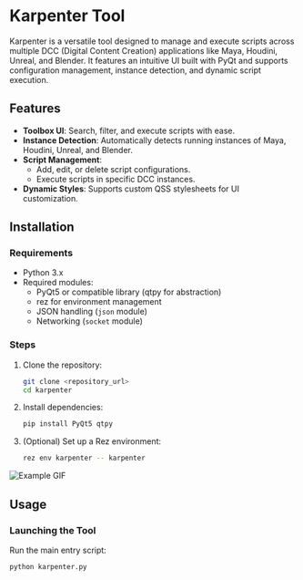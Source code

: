 # Karpenter Tool

Karpenter is a versatile tool designed to manage and execute scripts across multiple DCC (Digital Content Creation) applications like Maya, Houdini, Unreal, and Blender. It features an intuitive UI built with PyQt and supports configuration management, instance detection, and dynamic script execution.

## Features

- **Toolbox UI**: Search, filter, and execute scripts with ease.
- **Instance Detection**: Automatically detects running instances of Maya, Houdini, Unreal, and Blender.
- **Script Management**:
  - Add, edit, or delete script configurations.
  - Execute scripts in specific DCC instances.
- **Dynamic Styles**: Supports custom QSS stylesheets for UI customization.

## Installation

### Requirements

- Python 3.x
- Required modules:
  - PyQt5 or compatible library (qtpy for abstraction)
  - rez for environment management
  - JSON handling (`json` module)
  - Networking (`socket` module)

### Steps

1. Clone the repository:

    ```bash
    git clone <repository_url>
    cd karpenter
    ```

2. Install dependencies:

    ```bash
    pip install PyQt5 qtpy
    ```

3. (Optional) Set up a Rez environment:

    ```bash
    rez env karpenter -- karpenter
    ```

![Example GIF]([https://example.com/path/to/your-gif.gif](https://media1.giphy.com/media/v1.Y2lkPTc5MGI3NjExbGZqejBrNzB4MzJzNDliMHgxamlncGZqbWEzcGd3ZGlqeXZwdmszdCZlcD12MV9pbnRlcm5hbF9naWZfYnlfaWQmY3Q9Zw/IidIrvm14Q0lxrQQl2/giphy.webp))


## Usage

### Launching the Tool

Run the main entry script:

```bash
python karpenter.py
